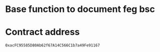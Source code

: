 # Base function to document feg bsc

# Contract address 
`0xacFC95585D80Ab62f67A14C566C1b7a49Fe91167 `
